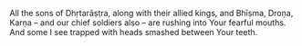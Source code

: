 All the sons of Dhṛtarāṣṭra, along with their allied kings, and Bhīṣma, Droṇa, Karṇa – and our chief soldiers also – are rushing into Your fearful mouths. And some I see trapped with heads smashed between Your teeth.